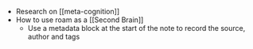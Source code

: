- Research on [[meta-cognition]]
- How to use roam as a [[Second Brain]]
    - Use a metadata block at the start of the note to record the source, author and tags
